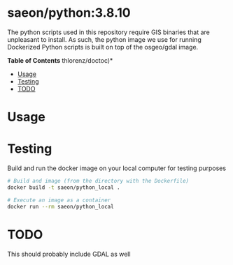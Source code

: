 # saeon/python:3.8.10
The python scripts used in this repository require GIS binaries that are unpleasant to install. As such, the python image we use for running Dockerized Python scripts is built on top of the osgeo/gdal image.

<!-- START doctoc generated TOC please keep comment here to allow auto update -->
<!-- DON'T EDIT THIS SECTION, INSTEAD RE-RUN doctoc TO UPDATE -->
**Table of Contents** thlorenz/doctoc)*

- [Usage](#usage)
- [Testing](#testing)
- [TODO](#todo)

<!-- END doctoc generated TOC please keep comment here to allow auto update -->

# Usage

# Testing
Build and run the docker image on your local computer for testing purposes

```sh
# Build and image (from the directory with the Dockerfile)
docker build -t saeon/python_local .

# Execute an image as a container
docker run --rm saeon/python_local
```

# TODO
This should probably include GDAL as well